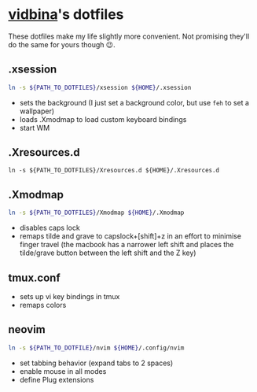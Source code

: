 # [vidbina](https://github.com/vidbina)'s dotfiles

These dotfiles make my life slightly more convenient.
Not promising they'll do the same for yours though :wink:.

## .xsession


```bash
ln -s ${PATH_TO_DOTFILES}/xsession ${HOME}/.xsession
```

 - sets the background (I just set a background color, but use `feh` to set a wallpaper)
 - loads .Xmodmap to load custom keyboard bindings
 - start WM

## .Xresources.d

```
ln -s ${PATH_TO_DOTFILES}/Xresources.d ${HOME}/.Xresources.d
```

## .Xmodmap

```bash
ln -s ${PATH_TO_DOTFILES}/Xmodmap ${HOME}/.Xmodmap
```

 - disables caps lock
 - remaps tilde and grave to capslock+[shift]+z in an effort to minimise finger travel (the macbook has a narrower left shift and places the tilde/grave button between the left shift and the Z key)

## tmux.conf

 - sets up vi key bindings in tmux
 - remaps colors

## neovim

```bash
ln -s ${PATH_TO_DOTFILE}/nvim ${HOME}/.config/nvim
```

 - set tabbing behavior (expand tabs to 2 spaces)
 - enable mouse in all modes
 - define Plug extensions
